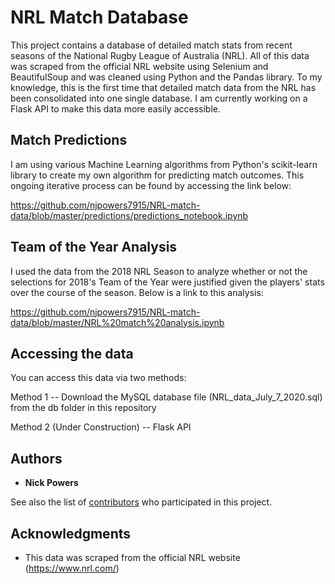 # NRL Match Database

This project contains a database of detailed match stats from recent seasons of the National
Rugby League of Australia (NRL).  All of this data was scraped from the official NRL website using Selenium and BeautifulSoup and was cleaned using Python and the Pandas library. To my knowledge, this is the first time that detailed match data from the NRL has been consolidated into one single database. I am currently working on a Flask API to make this data more easily accessible.

## Match Predictions

I am using various Machine Learning algorithms from Python's scikit-learn library to create my own algorithm for predicting match outcomes. This ongoing iterative process can be found by accessing the link below:

https://github.com/njpowers7915/NRL-match-data/blob/master/predictions/predictions_notebook.ipynb

## Team of the Year Analysis

I used the data from the 2018 NRL Season to analyze whether or not the selections for
2018's Team of the Year were justified given the players' stats over the course of the season.
Below is a link to this analysis:

https://github.com/njpowers7915/NRL-match-data/blob/master/NRL%20match%20analysis.ipynb


## Accessing the data

You can access this data via two methods:

Method 1 -- Download the MySQL database file (NRL_data_July_7_2020.sql) from the db folder in this repository

Method 2 (Under Construction) -- Flask API

## Authors

* **Nick Powers**

See also the list of [contributors](https://github.com/your/project/contributors) who participated in this project.

## Acknowledgments

* This data was scraped from the official NRL website (https://www.nrl.com/)

